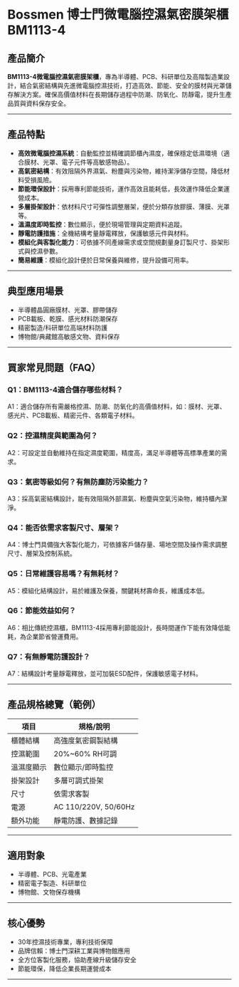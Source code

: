 # Bossmen 博士門微電腦控濕氣密膜架櫃 BM1113-4

## 產品簡介

**BM1113-4微電腦控濕氣密膜架櫃**，專為半導體、PCB、科研單位及高階製造業設計，結合氣密結構與先進微電腦控濕技術，打造高效、節能、安全的膜材與光罩儲存解決方案。確保高價值材料在長期儲存過程中防潮、防氧化、防靜電，提升生產品質與資料保存安全。

---

## 產品特點

- **高效微電腦控濕系統**：自動監控並精確調節櫃內濕度，確保穩定低濕環境（適合膜材、光罩、電子元件等高敏感物品）。
- **高氣密結構**：有效阻隔外界濕氣、粉塵與污染物，維持潔淨儲存空間，降低材料受損風險。
- **節能環保設計**：採用專利節能技術，運作高效且能耗低，長效運作降低企業運營成本。
- **多層掛架設計**：依材料尺寸可彈性調整層架，便於分類存放膠膜、薄膜、光罩等。
- **溫濕度即時監控**：數位顯示，便於現場管理與定期資料追蹤。
- **靜電防護措施**：全機結構考量靜電釋放，保護敏感元件與材料。
- **模組化與客製化能力**：可依據不同產線需求或空間規劃量身訂製尺寸、掛架形式與控濕參數。
- **簡易維護**：模組化設計便於日常保養與維修，提升設備可用率。

---

## 典型應用場景

- 半導體晶圓廠膜材、光罩、膠帶儲存
- PCB載板、乾膜、感光材料防潮保存
- 精密製造/科研單位高端材料防護
- 博物館/典藏館高敏感文物、資料保存

---

## 買家常見問題（FAQ）

### Q1：BM1113-4適合儲存哪些材料？
A1：適合儲存所有需嚴格控濕、防潮、防氧化的高價值材料，如：膜材、光罩、感光片、PCB載板、精密元件、各類電子材料。

### Q2：控濕精度與範圍為何？
A2：可設定並自動維持在指定濕度範圍，精度高，滿足半導體等高標準產業的需求。

### Q3：氣密等級如何？有無防塵防污染能力？
A3：採高氣密結構設計，能有效阻隔外部濕氣、粉塵與空氣污染物，維持櫃內潔淨。

### Q4：能否依需求客製尺寸、層架？
A4：博士門具備強大客製化能力，可依據客戶儲存量、場地空間及操作需求調整尺寸、層架及控制系統。

### Q5：日常維護容易嗎？有無耗材？
A5：模組化結構設計，易於維護及保養，關鍵耗材壽命長，維護成本低。

### Q6：節能效益如何？
A6：相比傳統控濕櫃，BM1113-4採用專利節能設計，長時間運作下能有效降低能耗，為企業節省營運費用。

### Q7：有無靜電防護設計？
A7：結構設計考量靜電釋放，並可加裝ESD配件，保護敏感電子材料。

---

## 產品規格總覽（範例）

| 項目         | 規格/說明             |
| ------------ | --------------------- |
| 櫃體結構     | 高強度氣密鋼製結構   |
| 控濕範圍     | 20%~60% RH可調       |
| 溫濕度顯示   | 數位顯示/即時監控    |
| 掛架設計     | 多層可調式掛架       |
| 尺寸         | 依需求客製           |
| 電源         | AC 110/220V, 50/60Hz |
| 額外功能     | 靜電防護、數據記錄   |

---

## 適用對象

- 半導體、PCB、光電產業
- 精密電子製造、科研單位
- 博物館、文物保存機構

---

## 核心優勢

- 30年控濕技術專業，專利技術保障
- 品牌信賴：博士門深耕工業與博物館應用
- 全方位客製化服務，協助產線升級儲存安全
- 節能環保，降低企業長期運營成本

---